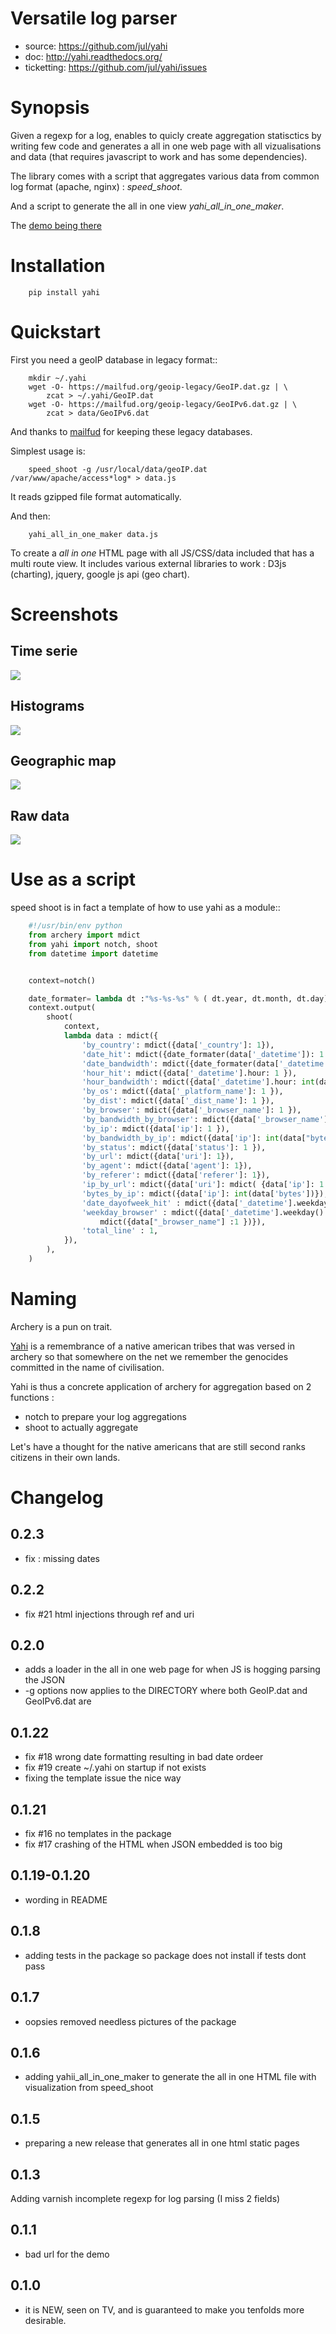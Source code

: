# Versatile log parser

- source: https://github.com/jul/yahi
- doc: http://yahi.readthedocs.org/
- ticketting: https://github.com/jul/yahi/issues


# Synopsis

Given a regexp for a log, enables to quicly create
aggregation statisctics by writing few code and generates a all in one web page with all vizualisations and data (that requires javascript to work and has some dependencies).


The library comes with a script that aggregates various data from common log format (apache, nginx) :
*speed_shoot*.

And a script to generate the all in one view *yahi_all_in_one_maker*.

The [demo being there](https://jul.github.io/cv/demo.html?route=chrono#hour_hit)

# Installation


```
    pip install yahi
```

# Quickstart

First you need a geoIP database in legacy format::
```
    mkdir ~/.yahi
    wget -O- https://mailfud.org/geoip-legacy/GeoIP.dat.gz | \
        zcat > ~/.yahi/GeoIP.dat
    wget -O- https://mailfud.org/geoip-legacy/GeoIPv6.dat.gz | \
        zcat > data/GeoIPv6.dat
```
And thanks to [mailfud](http://mailfud.org) for keeping these legacy databases.


Simplest usage is:
```
    speed_shoot -g /usr/local/data/geoIP.dat /var/www/apache/access*log* > data.js
```

It reads gzipped file format automatically.

And then:
```
    yahi_all_in_one_maker data.js
```

To create a *all in one* HTML page with all JS/CSS/data included that has a multi route view.
It includes various external libraries to work : D3js (charting), jquery, google js api (geo chart).

# Screenshots

## Time serie
<image src="https://raw.githubusercontent.com/jul/yahi/refs/heads/master/docs/source/img/chrono.png">

## Histograms

<image src="https://raw.githubusercontent.com/jul/yahi/refs/heads/master/docs/source/img/histo.png">

## Geographic map

<image src="https://raw.githubusercontent.com/jul/yahi/refs/heads/master/docs/source/img/geo.png">

## Raw data

<image src="https://raw.githubusercontent.com/jul/yahi/refs/heads/master/docs/source/img/raw.png">



# Use as a script

speed shoot is in fact a template of how to use yahi as a module::

```python
    #!/usr/bin/env python
    from archery import mdict
    from yahi import notch, shoot
    from datetime import datetime


    context=notch()

    date_formater= lambda dt :"%s-%s-%s" % ( dt.year, dt.month, dt.day)
    context.output(
        shoot(
            context,
            lambda data : mdict({
                'by_country': mdict({data['_country']: 1}),
                'date_hit': mdict({date_formater(data['_datetime']): 1 }),
                'date_bandwidth': mdict({date_formater(data['_datetime']): int(data["bytes"]) }),
                'hour_hit': mdict({data['_datetime'].hour: 1 }),
                'hour_bandwidth': mdict({data['_datetime'].hour: int(data["bytes"]) }),
                'by_os': mdict({data['_platform_name']: 1 }),
                'by_dist': mdict({data['_dist_name']: 1 }),
                'by_browser': mdict({data['_browser_name']: 1 }),
                'by_bandwidth_by_browser': mdict({data['_browser_name']: int(data["bytes"]) }),
                'by_ip': mdict({data['ip']: 1 }),
                'by_bandwidth_by_ip': mdict({data['ip']: int(data["bytes"]) }),
                'by_status': mdict({data['status']: 1 }),
                'by_url': mdict({data['uri']: 1}),
                'by_agent': mdict({data['agent']: 1}),
                'by_referer': mdict({data['referer']: 1}),
                'ip_by_url': mdict({data['uri']: mdict( {data['ip']: 1 })}),
                'bytes_by_ip': mdict({data['ip']: int(data['bytes'])}),
                'date_dayofweek_hit' : mdict({data['_datetime'].weekday(): 1 }),
                'weekday_browser' : mdict({data['_datetime'].weekday():
                    mdict({data["_browser_name"] :1 })}),
                'total_line' : 1,
            }),
        ),
    )
```

# Naming

Archery is a pun on trait.

[Yahi](https://en.wikipedia.org/wiki/Ishi) is a remembrance of a native american tribes that was versed in
archery so that somewhere on the net we remember the genocides committed in the
name of civilisation.

Yahi is thus a concrete application of archery for aggregation based on 2
functions : 

- notch to prepare your log aggregations
- shoot to actually aggregate


Let's have a thought for the native americans that are still second ranks
citizens in their own lands. 





# Changelog

## 0.2.3

* fix : missing dates

## 0.2.2

* fix #21 html injections through ref and uri

## 0.2.0

* adds a loader in the all in one web page for when JS is hogging parsing the JSON
* -g options now applies to the DIRECTORY where both GeoIP.dat and GeoIPv6.dat
 are

## 0.1.22

* fix #18 wrong date formatting resulting in bad date ordeer
* fix #19 create ~/.yahi on startup if not exists
* fixing the template issue the nice way


## 0.1.21

* fix #16 no templates in the package
* fix #17 crashing of the HTML when JSON embedded is too big

## 0.1.19-0.1.20

* wording in README

## 0.1.8

* adding tests in the package so package does not install if tests dont pass

## 0.1.7

* oopsies removed needless pictures of the package

## 0.1.6

* adding yahii\_all\_in\_one\_maker to generate the all in one HTML file with
visualization from speed\_shoot

## 0.1.5

* preparing a new release that generates all in one html static pages

## 0.1.3

Adding varnish incomplete regexp for log parsing (I miss 2 fields)

## 0.1.1

* bad url for the demo  

## 0.1.0

* it is NEW, seen on TV, and is guaranteed to make you tenfolds more desirable. 



